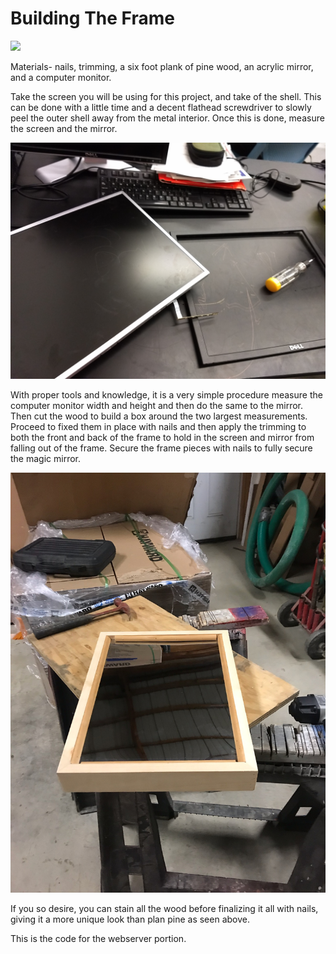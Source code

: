 # Building The Frame

![](tools.jpg)

Materials-  nails, trimming, a six foot plank of pine wood, an acrylic mirror, and a computer monitor.

Take the screen you will be using for this project, and take of the shell. This can be done with a little time and a decent flathead screwdriver to slowly peel the outer shell away from the metal interior. Once this is done, measure the screen and the mirror.

![](shell.jpg)

With proper tools and knowledge, it is a very simple procedure
measure the computer monitor width and height and then do the same to the mirror. Then cut the wood to build a box around the two largest measurements. Proceed to fixed them in place with nails and then apply the trimming to both the front and back of the frame to hold in the screen and mirror from falling out of the frame. Secure the frame pieces with nails to fully secure the magic mirror.

![](finale.jpeg)

If you so desire, you can stain all the wood before finalizing it all with nails, giving it a more unique look than plan pine as seen above.

This is the code for the webserver portion.
